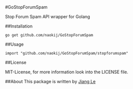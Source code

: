 #GoStopForumSpam

Stop Forum Spam API wrapper for Golang

##Installation

    go get github.com/naokij/GoStopForumSpam

##Usage

    import "github.com/naokij/GoStopForumSpam/stopforumspam"

##License

MIT-License, for more information look into the LICENSE file.

##About
This package is written by [Jiang Le](https://github.com/naokij)